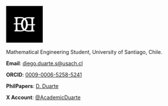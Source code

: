 <img src='logo.png' width='100px' />

Mathematical Engineering Student, University of Santiago, Chile.

**Email**: diego.duarte.s@usach.cl

**ORCID**: [0009-0006-5258-5241](https://orcid.org/0009-0006-5258-5241)

**PhilPapers**: [D. Duarte](https://philpeople.org/profiles/d-duarte)

**X Account**: [@AcademicDuarte](https://x.com/AcademicDuarte)
